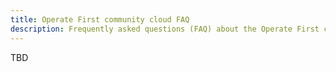 ```yaml
---
title: Operate First community cloud FAQ
description: Frequently asked questions (FAQ) about the Operate First community cloud
---
```


TBD
